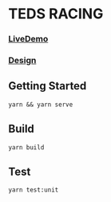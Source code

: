 # TEDS RACING

### [LiveDemo](https://teds-racing.netlify.app)

### [Design](https://www.figma.com/file/sJqRwQ6mppivBR5WAYZnrN/Teds-Betting?node-id=0%3A1)


## Getting Started

```
yarn && yarn serve
```

## Build

```
yarn build
```

## Test
```
yarn test:unit
```
